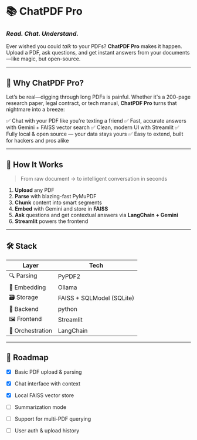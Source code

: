 # 📚 ChatPDF Pro

### *Read. Chat. Understand.*

Ever wished you could *talk* to your PDFs?
**ChatPDF Pro** makes it happen. Upload a PDF, ask questions, and get instant answers from your documents—like magic, but open-source.

---

## 🚀 Why ChatPDF Pro?

Let’s be real—digging through long PDFs is painful. Whether it's a 200-page research paper, legal contract, or tech manual, **ChatPDF Pro** turns that nightmare into a breeze:

✅ Chat with your PDF like you're texting a friend
✅ Fast, accurate answers with Gemini + FAISS vector search
✅ Clean, modern UI with Streamlit
✅ Fully local & open source — your data stays yours
✅ Easy to extend, built for hackers and pros alike

---

## 🧠 How It Works

> From raw document → to intelligent conversation in seconds

1. **Upload** any PDF
2. **Parse** with blazing-fast PyMuPDF
3. **Chunk** content into smart segments
4. **Embed** with Gemini and store in **FAISS**
5. **Ask** questions and get contextual answers via **LangChain + Gemini**
6. **Streamlit** powers the frontend

---

## 🛠️ Stack

| Layer             | Tech                      |
| ----------------  | ------------------------- |
| 🔍 Parsing       | PyPDF2                   |
| 🧠 Embedding     | Ollama                   |
| 🗃️ Storage       | FAISS + SQLModel (SQLite) |
| 🤖 Backend       | python                   |
| 🖼️ Frontend      | Streamlit                 |
| 🧩 Orchestration | LangChain                |

---



## 📌 Roadmap

* [x] Basic PDF upload & parsing
* [x] Chat interface with context
* [x] Local FAISS vector store
* [ ] Summarization mode
* [ ] Support for multi-PDF querying
* [ ] User auth & upload history

